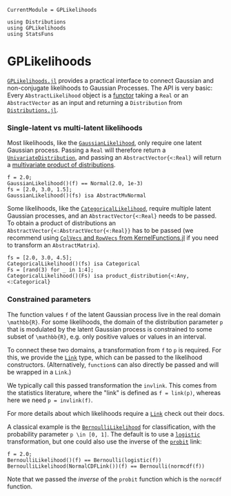 ```@meta
CurrentModule = GPLikelihoods
```
```@setup test-repl
using Distributions
using GPLikelihoods
using StatsFuns
```

# GPLikelihoods

[`GPLikelihoods.jl`](https://github.com/JuliaGaussianProcesses/GPLikelihoods.jl) provides a practical interface to connect Gaussian and non-conjugate likelihoods
to Gaussian Processes.
The API is very basic: Every `AbstractLikelihood` object is a [functor](https://docs.julialang.org/en/v1/manual/methods/#Function-like-objects-1)
taking a `Real` or an `AbstractVector` as an input and returning a 
`Distribution` from [`Distributions.jl`](https://github.com/JuliaStats/Distributions.jl).

### Single-latent vs multi-latent likelihoods

Most likelihoods, like the [`GaussianLikelihood`](@ref), only require one latent Gaussian process.
Passing a `Real` will therefore return a [`UnivariateDistribution`](https://juliastats.org/Distributions.jl/latest/univariate/),
and passing an `AbstractVector{<:Real}` will return a [multivariate product of distributions](https://juliastats.org/Distributions.jl/latest/multivariate/#Product-distributions).
```@repl test-repl
f = 2.0;
GaussianLikelihood()(f) == Normal(2.0, 1e-3)
fs = [2.0, 3.0, 1.5];
GaussianLikelihood()(fs) isa AbstractMvNormal
```

Some likelihoods, like the [`CategoricalLikelihood`](@ref), require multiple latent Gaussian processes,
and an `AbstractVector{<:Real}` needs to be passed.
To obtain a product of distributions an `AbstractVector{<:AbstractVector{<:Real}}` has to be passed (we recommend
using [`ColVecs` and `RowVecs` from KernelFunctions.jl](https://juliagaussianprocesses.github.io/KernelFunctions.jl/stable/api/#Vector-Valued-Inputs)
if you need to transform an `AbstractMatrix`).
```@repl test-repl
fs = [2.0, 3.0, 4.5];
CategoricalLikelihood()(fs) isa Categorical
Fs = [rand(3) for _ in 1:4];
CategoricalLikelihood()(Fs) isa product_distribution{<:Any,<:Categorical}
```

### Constrained parameters

The function values `f` of the latent Gaussian process live in the real domain
``\mathbb{R}``. For some likelihoods, the domain of the distribution parameter
`p` that is modulated by the latent Gaussian process is constrained to some
subset of ``\mathbb{R}``, e.g. only positive values or values in an interval.

To connect these two domains, a transformation from `f` to `p` is required.
For this, we provide the [`Link`](@ref) type, which can be passed to the
likelihood constructors.  (Alternatively, `function`s can also directly be
passed and will be wrapped in a `Link`.)

We typically call this passed transformation the `invlink`. This comes from
the statistics literature, where the "link" is defined as `f = link(p)`,
whereas here we need `p = invlink(f)`.

For more details about which likelihoods require a [`Link`](@ref) check out their docs.

A classical example is the [`BernoulliLikelihood`](@ref) for classification, with the probability parameter ``p \in [0, 1]``.
The default is to use a [`logistic`](https://en.wikipedia.org/wiki/Logistic_function) transformation, but one could also use the inverse of the [`probit`](https://en.wikipedia.org/wiki/Probit) link:

```@repl test-repl
f = 2.0;
BernoulliLikelihood()(f) == Bernoulli(logistic(f))
BernoulliLikelihood(NormalCDFLink())(f) == Bernoulli(normcdf(f))
```
Note that we passed the _inverse_ of the `probit` function which is the `normcdf` function.
